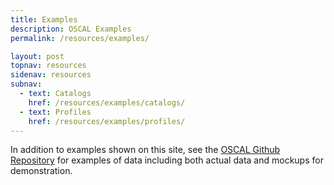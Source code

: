 ```yaml
---
title: Examples
description: OSCAL Examples
permalink: /resources/examples/

layout: post
topnav: resources
sidenav: resources
subnav:
  - text: Catalogs
    href: /resources/examples/catalogs/
  - text: Profiles
    href: /resources/examples/profiles/
---
```


In addition to examples shown on this site, see the [OSCAL Github Repository](https://github.com/usnistgov/OSCAL/tree/master/content) for examples of data including both actual data and mockups for demonstration.
